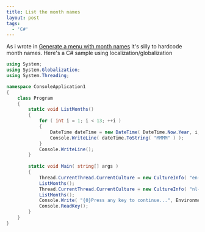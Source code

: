 ```yaml
---
title: List the month names
layout: post
tags:
  - 'C#'
---
```

As i wrote in [Generate a menu with month names](http://www.timvw.be/generate-a-menu-with-month-names/) it's silly to hardcode month names. Here's a C# sample using localization/globalization

```csharp
using System;
using System.Globalization;
using System.Threading;

namespace ConsoleApplication1 
{
	class Program 
	{
		static void ListMonths() 
		{
			for ( int i = 1; i < 13; ++i ) 
			{ 
				DateTime dateTime = new DateTime( DateTime.Now.Year, i, 1 ); 
				Console.WriteLine( dateTime.ToString( "MMMM" ) ); 
			} 
			Console.WriteLine(); 
		} 
		
		static void Main( string[] args ) 
		{ 
			Thread.CurrentThread.CurrentCulture = new CultureInfo( "en-US", false );
			ListMonths(); 
			Thread.CurrentThread.CurrentCulture = new CultureInfo( "nl-BE", false ); 
			ListMonths(); 
			Console.Write( "{0}Press any key to continue...", Environment.NewLine ); 
			Console.ReadKey(); 
		} 
	} 
}
```

